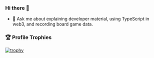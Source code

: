 ### Hi there 👋

- 💬 Ask me about explaining developer material, using TypeScript in web3, and recording board game data.


<!-- - 🌱 I’m currently learning javascript with [Autocode](https://autocode.com/) and building discord bots leveraging the [Discord API](https://discord.com/developers/docs/intro) and webhooks.

**iSpeakNerd/iSpeakNerd** is a ✨ _special_ ✨ repository because its `README.md` (this file) appears on your GitHub profile.

Here are some ideas to get you started:

- 🔭 I’m currently working on building [Bankless Academy](https://app.banklessacademy.com/) educational content, Discord server organization for FTW DAO, and blogging on mirror.
- 🌱 I’m currently learning javascript with [Autocode](https://autocode.com/) and building discord bots leveraging the [Discord API](https://discord.com/developers/docs/intro) and webhooks.
- 👯 I’m looking to collaborate on ...
- 🤔 I’m looking for help with ...
- 💬 Ask me about designing functional discord chat spaces for internet-native organizations, tooling for DAOs, and how to onboard to web3.
- 📫 How to reach me: ...
- 😄 Pronouns: ...
- ⚡ Fun fact: ...
-->
### 🏆 Profile Trophies
[![trophy](https://github-profile-trophy.vercel.app/?username=ispeaknerd&theme=dracula&rank=-C,-B,-UNKNOWN&column=-1)](https://github.com/ryo-ma/github-profile-trophy)
